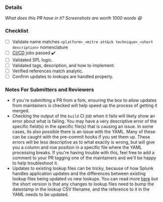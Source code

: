### Details

_What does this PR have in it? Screenshots are worth 1000 words 😄_

### Checklist

- [ ] Validate name matches `<platform>_<mitre att&ck technique>_<short description>` nomenclature
- [ ] [CI/CD](https://github.com/splunk/security_content/actions) jobs passed ✔️ 
- [ ] Validated SPL logic.
- [ ] Validated tags, description, and how to implement.
- [ ] Verified references match analytic.
- [ ] Confirm updates to lookups are handled properly.

### Notes For Submitters and Reviewers

- If you're submitting a PR from a fork, ensuring the box to allow updates from maintainers is checked will help speed up the process of getting it merged.
- Checking the output of the `build` CI job when it fails will likely show an error about what is failing. You may have a very descriptive error of the specific field(s) in the specific file(s) that is causing an issue. In some cases, its also possible there is an issue with the YAML. Many of these can be caught with the pre-commit hooks if you set them up. These errors will be less descriptive as to what exactly is wrong, but will give you a column and row position in a specific file where the YAML processing breaks. If you're having trouble with this, feel free to add a comment to your PR tagging one of the maintainers and we'll be happy to help troubleshoot it.
- Updates to existing lookup files can be tricky, because of how Splunk handles application updates and the differences between existing lookup files being updated vs new lookups. You can read more [here](https://docs.splunk.com/Documentation/SplunkCloud/8.2.2203/Admin/PrivateApps#Manage_lookups_in_Splunk_Cloud_Platform) but the short version is that any changes to lookup files need to bump the datestamp in the lookup CSV filename, and the reference to it in the YAML needs to be updated.